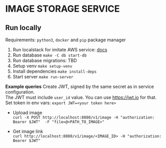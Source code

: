 # IMAGE STORAGE SERVICE

## Run locally
Requirements: `python3`, `docker` and `pip` package manager
1. Run localstack for imitate AWS service: [docs](https://docs.localstack.cloud/getting-started/quickstart/)
2. Run database `make -C db start-db`
3. Run database migrations: TBD
4. Setup venv `make setup-venv`
5. Install dependencies `make install-deps`
6. Start server `make run-server`

**Example queries**
Create JWT, signed by the same secret as in service configuration.  
The JWT must include `user_id` value. You can use https://jwt.io for that.  
Set token in env vars: `export JWT=<your token here>`  

* Upload image  
`curl -X POST http://localhost:8080/v1/image -H "authorization: Bearer $JWT"  -F "file=@<PATH_TO_IMAGE>"`

* Get image link  
`curl http://localhost:8080/v1/image/<IMAGE_ID> -H "authorization: Bearer $JWT"`

